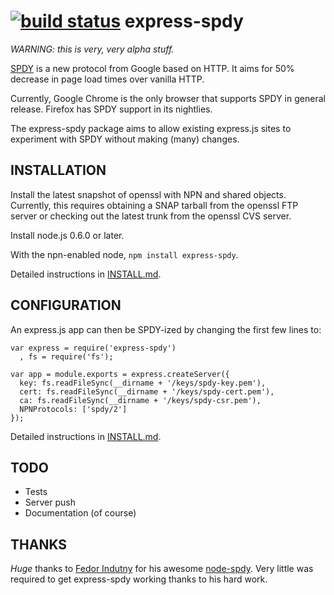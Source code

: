 [![build status](https://secure.travis-ci.org/eee-c/express-spdy.png)](http://travis-ci.org/eee-c/express-spdy)
express-spdy
============

*WARNING: this is very, very alpha stuff.*

[SPDY](http://www.chromium.org/spdy) is a new protocol from Google based on HTTP.  It aims for 50% decrease in page load times over vanilla HTTP.

Currently, Google Chrome is the only browser that supports SPDY in general release. Firefox has SPDY support in its nightlies.

The express-spdy package aims to allow existing express.js sites to experiment with SPDY without making (many) changes.


INSTALLATION
------------

Install the latest snapshot of openssl with NPN and shared objects.  Currently, this requires obtaining a SNAP tarball from the openssl FTP server or checking out the latest trunk from the openssl CVS server.

Install node.js 0.6.0 or later.

With the npn-enabled node, `npm install express-spdy`.

Detailed instructions in [INSTALL.md](https://github.com/eee-c/express-spdy/blob/master/INSTALL.md).

CONFIGURATION
-------------

An express.js app can then be SPDY-ized by changing the first few lines to:

    var express = require('express-spdy')
      , fs = require('fs');

    var app = module.exports = express.createServer({
      key: fs.readFileSync(__dirname + '/keys/spdy-key.pem'),
      cert: fs.readFileSync(__dirname + '/keys/spdy-cert.pem'),
      ca: fs.readFileSync(__dirname + '/keys/spdy-csr.pem'),
      NPNProtocols: ['spdy/2']
    });

Detailed instructions in [INSTALL.md](https://github.com/eee-c/express-spdy/blob/master/INSTALL.md).


TODO
----

* Tests
* Server push
* Documentation (of course)


THANKS
------

_Huge_ thanks to [Fedor Indutny](https://github.com/indutny) for his awesome [node-spdy](https://github.com/indutny/node-spdy).  Very little was required to get express-spdy working thanks to his hard work.
